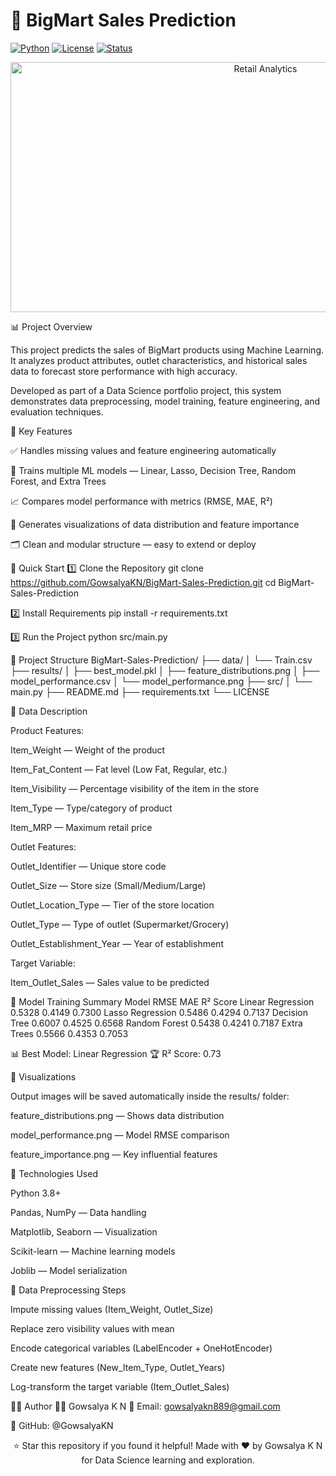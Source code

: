 # 🛒 BigMart Sales Prediction

[![Python](https://img.shields.io/badge/Python-3.8+-blue.svg)](https://www.python.org/downloads/)
[![License](https://img.shields.io/badge/License-MIT-green.svg)](LICENSE)
[![Status](https://img.shields.io/badge/Status-Active-brightgreen.svg)]()

<div align="center">
  <img src="https://images.unsplash.com/photo-1556742049-0cfed4f6a45d?w=800&h=400&fit=crop" alt="Retail Analytics" width="800" height="400"/>
</div>

📊 Project Overview

This project predicts the sales of BigMart products using Machine Learning.
It analyzes product attributes, outlet characteristics, and historical sales data to forecast store performance with high accuracy.

Developed as part of a Data Science portfolio project, this system demonstrates data preprocessing, model training, feature engineering, and evaluation techniques.

🎯 Key Features

✅ Handles missing values and feature engineering automatically

🧠 Trains multiple ML models — Linear, Lasso, Decision Tree, Random Forest, and Extra Trees

📈 Compares model performance with metrics (RMSE, MAE, R²)

🎨 Generates visualizations of data distribution and feature importance

🗂️ Clean and modular structure — easy to extend or deploy

🚀 Quick Start
1️⃣ Clone the Repository
git clone https://github.com/GowsalyaKN/BigMart-Sales-Prediction.git
cd BigMart-Sales-Prediction

2️⃣ Install Requirements
pip install -r requirements.txt

3️⃣ Run the Project
python src/main.py

📁 Project Structure
BigMart-Sales-Prediction/
├── data/
│   └── Train.csv
├── results/
│   ├── best_model.pkl
│   ├── feature_distributions.png
│   ├── model_performance.csv
│   └── model_performance.png
├── src/
│   └── main.py
├── README.md
├── requirements.txt
└── LICENSE

🧩 Data Description

Product Features:

Item_Weight — Weight of the product

Item_Fat_Content — Fat level (Low Fat, Regular, etc.)

Item_Visibility — Percentage visibility of the item in the store

Item_Type — Type/category of product

Item_MRP — Maximum retail price

Outlet Features:

Outlet_Identifier — Unique store code

Outlet_Size — Store size (Small/Medium/Large)

Outlet_Location_Type — Tier of the store location

Outlet_Type — Type of outlet (Supermarket/Grocery)

Outlet_Establishment_Year — Year of establishment

Target Variable:

Item_Outlet_Sales — Sales value to be predicted

🧠 Model Training Summary
Model	RMSE	MAE	R² Score
Linear Regression	0.5328	0.4149	0.7300
Lasso Regression	0.5486	0.4294	0.7137
Decision Tree	0.6007	0.4525	0.6568
Random Forest	0.5438	0.4241	0.7187
Extra Trees	0.5566	0.4353	0.7053

📊 Best Model: Linear Regression
🏆 R² Score: 0.73

🎨 Visualizations

Output images will be saved automatically inside the results/ folder:

feature_distributions.png — Shows data distribution

model_performance.png — Model RMSE comparison

feature_importance.png — Key influential features

🧰 Technologies Used

Python 3.8+

Pandas, NumPy — Data handling

Matplotlib, Seaborn — Visualization

Scikit-learn — Machine learning models

Joblib — Model serialization

🧼 Data Preprocessing Steps

Impute missing values (Item_Weight, Outlet_Size)

Replace zero visibility values with mean

Encode categorical variables (LabelEncoder + OneHotEncoder)

Create new features (New_Item_Type, Outlet_Years)

Log-transform the target variable (Item_Outlet_Sales)

🧑‍💻 Author
👩‍💻 Gowsalya K N
📧 Email: gowsalyakn889@gmail.com

💼 GitHub: @GowsalyaKN

<div align="center">

⭐ Star this repository if you found it helpful!
Made with ❤️ by Gowsalya K N for Data Science learning and exploration.

</div>
